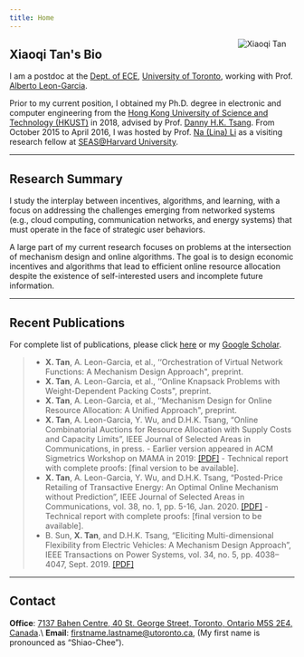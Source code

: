 ```yaml
---
title: Home
---
```



[<img src="/img/xiaoqi.png" style="max-width:12%;min-width:100px;float:right" alt="Xiaoqi Tan" />](https://xiaoqitan.org)

## Xiaoqi Tan's Bio

I am a postdoc at the [Dept. of ECE](https://www.ece.utoronto.ca), [University of Toronto](https://utoronto.ca), working with Prof. [Alberto Leon-Garcia](https://www.nal.utoronto.ca/).  

Prior to my current position, I obtained my Ph.D. degree in electronic and computer engineering from the [Hong Kong University of Science and Technology (HKUST)](https://www.ust.hk/) in 2018, advised by Prof. [Danny H.K. Tsang](https://eetsang.home.ece.ust.hk/). From October 2015 to April 2016, I was hosted by Prof. [Na (Lina) Li](https://nali.seas.harvard.edu/) as a visiting research fellow at [SEAS@Harvard University](https://www.seas.harvard.edu/). 

---
## Research Summary

I study the interplay between incentives, algorithms, and learning, with a focus on addressing the challenges emerging from networked systems (e.g., cloud computing, communication networks, and energy systems) that must operate in the face of strategic user behaviors.  


A large part of my current research focuses on problems at the intersection of mechanism design and online algorithms. The goal is to design economic incentives and algorithms that lead to efficient online resource allocation despite the existence of self-interested users and incomplete future information.

---
## Recent Publications

For complete list of publications, please click [here](/publications) or my [Google Scholar](https://scholar.google.com/citations?user=drR_WcAAAAAJ&hl=en/).

> - **X. Tan**, A. Leon-Garcia, et al., ‘‘Orchestration of Virtual Network Functions: A Mechanism Design Approach", preprint.
> - **X. Tan**, A. Leon-Garcia, et al., ‘‘Online Knapsack Problems with Weight-Dependent Packing Costs", preprint.
> - **X. Tan**, A. Leon-Garcia, et al., ‘‘Mechanism Design for Online Resource Allocation: A Unified Approach", preprint.
> - **X. Tan**, A. Leon-Garcia, Y. Wu, and D.H.K. Tsang, “Online Combinatorial Auctions for Resource Allocation with Supply Costs and Capacity Limits”, IEEE Journal of Selected Areas in Communications, in press. 
    - Earlier version appeared in ACM Sigmetrics Workshop on MAMA in 2019: [[PDF]](https://www.sigmetrics.org/mama/abstracts/Tan.pdf)
    - Technical report with complete proofs: [final version to be available].
> - **X. Tan**, A. Leon-Garcia, Y. Wu, and D.H.K. Tsang, “Posted-Price Retailing of Transactive Energy: An Optimal Online Mechanism without Prediction”, IEEE Journal of Selected Areas in Communications, vol. 38, no. 1, pp. 5-16, Jan. 2020. [[PDF]](/documents/PPR-JSAC-2020.pdf)
    - Technical report with complete proofs: [final version to be available].
> -  B. Sun, **X. Tan**, and D.H.K. Tsang, “Eliciting Multi-dimensional Flexibility from Electric Vehicles: A Mechanism Design Approach”, IEEE Transactions on Power Systems, vol. 34, no. 5, pp. 4038–4047, Sept. 2019. [[PDF]](/documents/MDF_mechanism_TPS.pdf)

---
## Contact
 
**Office**: [7137 Bahen Centre, 40 St. George Street, Toronto, Ontario M5S 2E4, Canada](https://goo.gl/maps/vfCbo1zuws5Wspzu8).\\
**Email**: firstname.lastname@utoronto.ca, (My first name is pronounced as “Shiao-Chee”).

